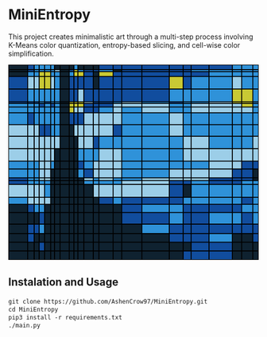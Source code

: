 # MiniEntropy
This project creates minimalistic art through a multi-step process involving K-Means color quantization, entropy-based slicing, and cell-wise color simplification.


![Alt text](./starry_night_example/03_cells.bmp?raw=true "Starry Night")

## Instalation and Usage
```
git clone https://github.com/AshenCrow97/MiniEntropy.git
cd MiniEntropy
pip3 install -r requirements.txt
./main.py
```
